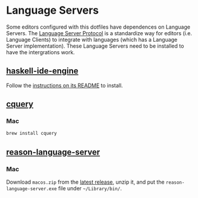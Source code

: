 # Language Servers

Some editors configured with this dotfiles have dependences on Language Servers. The [Language Server Protocol](https://github.com/Microsoft/language-server-protocol) is a standardize way for editors (i.e. Language Clients) to integrate with languages (which has a Language Server implementation). These Language Servers need to be installed to have the intergrations work.

## [haskell-ide-engine](https://github.com/haskell/haskell-ide-engine)

Follow the [instructions on its README](https://github.com/haskell/haskell-ide-engine#installation) to install.

## [cquery](https://github.com/cquery-project/cquery)

### Mac

```bash
brew install cquery
```

## [reason-language-server](https://github.com/jaredly/reason-language-server)

### Mac

Download `macos.zip` from the [latest release](https://github.com/jaredly/reason-language-server/releases), unzip it, and put the `reason-language-server.exe` file under `~/Library/bin/`.
